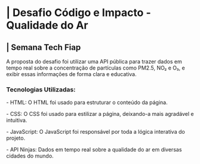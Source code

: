 <h1> | Desafio Código e Impacto - Qualidade do Ar</h1>
<h2> | Semana Tech Fiap</h2>
<p>A proposta do desafio foi utilizar uma API pública para trazer dados em tempo real sobre a concentração de partículas como PM2.5, NO₂ e O₃, e exibir essas informações de forma clara e educativa.</p>
<h3>Tecnologias Utilizadas:</h3>
<P>- HTML: O HTML foi usado para estruturar o conteúdo da página.</P>
<P>- CSS: O CSS foi usado para estilizar a página, deixando-a mais agradável e intuitiva.</P>
<P>- JavaScript: O JavaScript foi responsável por toda a lógica interativa do projeto.</P>
<P>- API Ninjas: Dados em tempo real sobre a qualidade do ar em diversas cidades do mundo.</P>

